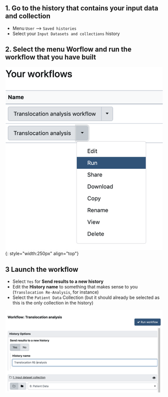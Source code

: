 ## 1. Go to the history that contains your input data and collection

- Menu `User` --> `Saved histories`
- Select your `Input Datasets and collections` history

## 2. Select the menu Worflow and run the workflow that you have built

![](images/trigger_workflow.png){: style="width:250px" align="top"}

## 3  Launch the workflow

- Select `Yes` for **Send results to a new history**
- Edit the **History name** to something that makes sense to you (`Translocation Re-Analysis`, for instance)
- Select the `Patient Data` Collection (but it should already be selected as this is the only collection in the history)

![](images/launch_workflow.png)